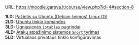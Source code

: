 URL: https://moodle.garsva.lt/course/view.php?id=4#section-8  

**1LD:** [Pažintis su Ubuntu (Debian šeimos) Linux OS](1LD.adoc)  
**2LD:** [Ubuntu tinklo komandos](2LD.adoc)  
**3LD:** [Ugniasienės `iptables` pagrindai](3LD.adoc)  
**4LD:** [Atakų atpažinimo sistemos `Snort` tyrimas](4LD.adoc)  
**5LD:** Virtualaus privataus tinklo konfigūravimas  
